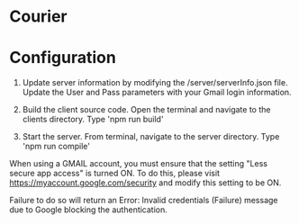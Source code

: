 # Courier

# Configuration
1) Update server information by modifying the /server/serverInfo.json file. Update the User and Pass parameters with your Gmail login information.

2) Build the client source code. Open the terminal and navigate to the clients directory. Type 'npm run build'

3) Start the server. From terminal, navigate to the server directory. Type 'npm run compile'

When using a GMAIL account, you must ensure that the setting "Less secure app access" is turned ON. To do this, please visit https://myaccount.google.com/security and modify this setting to be ON.

Failure to do so will return an Error: Invalid credentials (Failure) message due to Google blocking the authentication.